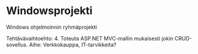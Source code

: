 # Windowsprojekti
Windows ohjelmoinnin ryhmäprojekti 

Tehtävävaihtoehto: 4. Toteuta ASP.NET MVC-mallin mukaisesti jokin CRUD-sovellus.
Aihe: Verkkokauppa, IT-tarvikkeita?
